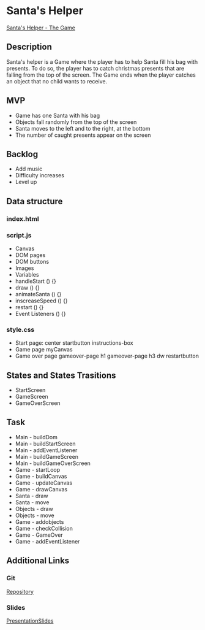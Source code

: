 # Santa's Helper
[Santa's Helper - The Game](https://cruzines.github.io/SantasHelper-Game/)
## Description
Santa's helper is a Game where the player has to help Santa fill his bag with presents. To do so, the player has to catch christmas presents that are falling from the top of the screen. The Game ends when the player catches an object that no child wants to receive.

## MVP
- Game has one Santa with his bag
- Objects fall randomly from the top of the screen
- Santa moves to the left and to the right, at the bottom
- The number of caught presents appear on the screen

## Backlog
- Add music
- Difficulty increases
- Level up

## Data structure

### index.html
<section id = "start-page">
<section id = "game">
<section id = "gameover-page">

### script.js
- Canvas
- DOM pages
- DOM buttons
- Images
- Variables
- handleStart () {}
- draw () {}
- animateSanta () {}
- inscreaseSpeed () {}
- restart () {}
- Event Listeners () {}

### style.css
- Start page:
    center
    startbutton
    instructions-box
- Game page
    myCanvas
- Game over page
    gameover-page h1
    gameover-page h3
    dw
    restartbutton

## States and States Trasitions

- StartScreen
- GameScreen
- GameOverScreen

## Task

- Main - buildDom
- Main - buildStartScreen
- Main - addEventListener
- Main - buildGameScreen
- Main - buildGameOverScreen
- Game - startLoop
- Game - buildCanvas
- Game - updateCanvas
- Game - drawCanvas
- Santa - draw
- Santa - move
- Objects - draw
- Objects - move
- Game - addobjects
- Game - checkCollision
- Game - GameOver
- Game - addEventListener

## Additional Links

### Git
[Repository](https://github.com/cruzines/SantasHelper-Game)

### Slides
[PresentationSlides](https://view.genial.ly/618276ef95ed480dbd10f84b/video-presentation-santas-helper)
